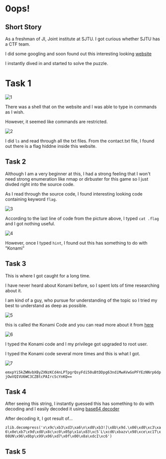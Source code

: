 # 0ops!
## Short Story

As a freshman of JI, Joint institute at SJTU.
I got curious whether SJTU has a CTF team. 

I did some googling and soon found out this interesting looking [website](https://0ops.sjtu.cn/)

I instantly dived in and started to solve the puzzle.

# Task 1

![1](https://user-images.githubusercontent.com/76433661/127762978-18fcbf1e-0cc1-4e63-b432-9c33e4dacaf4.png)

There was a shell that on the website and I was able to type in commands as I wish.

However, it seemed like commands are restricted.

![2](https://user-images.githubusercontent.com/76433661/127763026-b222d887-ac5d-4830-af61-ac9ac3d5e6e6.png)

I did ```ls``` and read through all the txt files. From the contact.txt file, I found out there is a flag hiddne inside this website.

## Task 2

Although I am a very beginner at this, I had a strong feeling that I won't need strong enumeration like nmap or dirbuster for this game so I just divded right into the source code.

As I read through the source code, I found interesting looking code containing keyword ```flag```.

![3](https://user-images.githubusercontent.com/76433661/127763130-6a876030-8ea4-4ce1-8616-1e98d84f30c6.png)

According to the last line of code from the picture above, I typed ```cat .flag``` and I got nothing useful.

![4](https://user-images.githubusercontent.com/76433661/127763166-4d9d55be-38db-4560-8290-229f1eede5fb.png)

However, once I typed ```hint```, I found out this has something to do with "Konami"

## Task 3

This is where I got caught for a long time.

I have never heard about Konami before, so I spent lots of time researching about it. 

I am kind of a guy, who pursue for understanding of the topic so I tried my best to understand as deep as possible.

![5](https://user-images.githubusercontent.com/76433661/127763255-f5624413-f5a6-4fee-b2e6-f95a9544230a.png)

this is called the Konami Code and you can read more about it from [here](https://en.wikipedia.org/wiki/Konami_Code)

![6](https://user-images.githubusercontent.com/76433661/127763299-cf799004-b4e1-49bd-9e88-2cf9d59e7158.png)

I typed the Konami code and I my privilege got upgraded to root user. 

I typed the Konami code several more times and this is what I got.

![7](https://user-images.githubusercontent.com/76433661/127763340-95d8aa91-b02a-4ed8-980e-691ff85278bd.png)

```emxpYi5kZWNvbXByZXNzKCd4nLPTpgrQsyFdi50uBtDDpg63ndiMwAVwGoPFYEzNNrp6dpjOwVQIVU6WC3CZBtcPAIrcScYnKQ==```

## Task 4
After seeing this string, I instantly guessed this has something to do with decoding and I easily decoded it using [base64 decoder](https://www.base64decode.org/)

After decoding it, I got result of...

```zlib.decompress('x\x9c\xb3\xd3\xa6\n\xd0\xb3!]\x8b\x9d.\x06\xd0\xc3\xa6\x0e\xb7\x9d\xd8\x8c\xc0\x05p\x1a\x83\xc5`L\xcd6\xbazv\x98\xce\xc1T\x08UN\x96\x0bp\x99\x06\xd7\x0f\x00\x8a\xdcI\xc6')```

## Task 5

